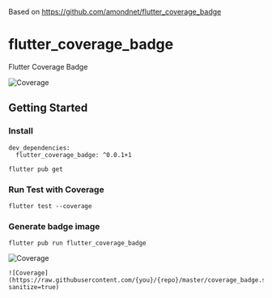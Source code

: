Based on https://github.com/amondnet/flutter_coverage_badge

# flutter_coverage_badge

Flutter Coverage Badge

![Coverage](https://raw.githubusercontent.com/amondnet/flutter_coverage_badge/master/coverage_badge.svg?sanitize=true)


## Getting Started

### Install

```
dev_dependencies:
  flutter_coverage_badge: ^0.0.1+1
```

```
flutter pub get
```


### Run Test with Coverage

```
flutter test --coverage
```

### Generate badge image

```
flutter pub run flutter_coverage_badge
```

![Coverage](https://raw.githubusercontent.com/amondnet/flutter_coverage_badge/master/coverage_badge.svg?sanitize=true)

```
![Coverage](https://raw.githubusercontent.com/{you}/{repo}/master/coverage_badge.svg?sanitize=true)

```





